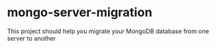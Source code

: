 # mongo-server-migration
This project should help you migrate your MongoDB database from one server to another
